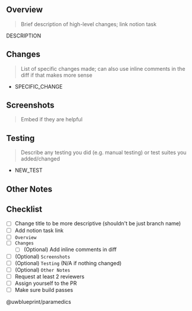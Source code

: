 ## Overview
>Brief description of high-level changes; link notion task

DESCRIPTION

## Changes
>List of specific changes made; can also use inline comments in the diff if that makes more sense
- SPECIFIC_CHANGE

## Screenshots
>Embed if they are helpful


## Testing
>Describe any testing you did (e.g. manual testing) or test suites you added/changed
- NEW_TEST

## Other Notes


## Checklist
- [ ] Change title to be more descriptive (shouldn't be just branch name)
- [ ] Add notion task link
- [ ] `Overview`
- [ ] `Changes`
  - [ ] \(Optional) Add inline comments in diff
- [ ] \(Optional) `Screenshots`
- [ ] \(Optional) `Testing` (N/A if nothing changed)
- [ ] \(Optional) `Other Notes`
- [ ] Request at least 2 reviewers
- [ ] Assign yourself to the PR
- [ ] Make sure build passes

@uwblueprint/paramedics 
